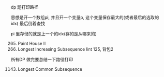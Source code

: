 dp 题打印路径

思想是开一个数组pi, 并且开一个变量p, 这个变量保存最大的(或者最后的选取的idx)
最后倒着查找

pi 里存储的就是上一个的idx(存的是从哪来的)


265. Paint House II
300. Longest Increasing Subsequence
lint 125, 背包2

所有DP  做完要总结一下路径打印

1143. Longest Common Subsequence

